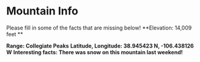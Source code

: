 # Mountain Info
Please fill in some of the facts that are missing below!
**Elevation: 14,009 feet **

**Range: Collegiate Peaks**
**Latitude, Longitude: 38.945423 N, -106.438126 W**
**Interesting facts: There was snow on this mountain last weekend!**
